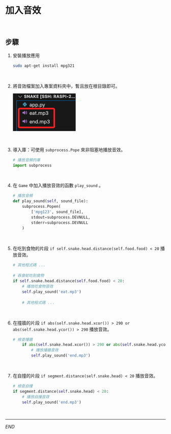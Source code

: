 # 加入音效

<br>

## 步驟

1. 安裝播放應用

    ```bash
    sudo apt-get install mpg321
    ```

<br>

2. 將音效檔案加入專案資料夾中，暫且放在根目錄即可。

    ![](images/img_02.png)

<br>

3. 導入庫：可使用 `subprocess.Pope` 來非阻塞地播放音效。

    ```python
    # 播放音頻的庫
    import subprocess
    ```

<br>

4. 在 `Game` 中加入播放音效的函數 `play_sound` 。

    ```python
    # 播放音頻
    def play_sound(self, sound_file):
        subprocess.Popen(
            ['mpg123', sound_file], 
            stdout=subprocess.DEVNULL, 
            stderr=subprocess.DEVNULL
        )
    ```

<br>

5. 在吃到食物的片段 `if self.snake.head.distance(self.food.food) < 20` 播放音效。

    ```python
    # 其他程式碼 ...

    # 吞食蛇吃到食物
    if self.snake.head.distance(self.food.food) < 20:
        # 播放吃食物音效
        self.play_sound('eat.mp3')  
        
        # 其他程式碼 ...
    ```

<br>

6. 在撞牆的片段 `if abs(self.snake.head.xcor()) > 290 or abs(self.snake.head.ycor()) > 290` 播放音效。

    ```python
    # 檢查撞牆
        if abs(self.snake.head.xcor()) > 290 or abs(self.snake.head.ycor()) > 290:
            # 播放撞牆音效
            self.play_sound('end.mp3')  
    ```

<br>

7. 在自撞的片段 `if segment.distance(self.snake.head) < 20` 播放音效。

    ```python
    # 檢查自撞
    if segment.distance(self.snake.head) < 20:
        # 播放自撞音效
        self.play_sound('end.mp3')  
    ```

<br>

---

_END_
